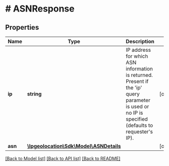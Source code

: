 # # ASNResponse

## Properties

Name | Type | Description | Notes
------------ | ------------- | ------------- | -------------
**ip** | **string** | IP address for which ASN information is returned. Present if the &#39;ip&#39; query parameter is used or no IP is specified (defaults to requester&#39;s IP). | [optional]
**asn** | [**\Ipgeolocation\Sdk\\Model\ASNDetails**](ASNDetails.md) |  | [optional]

[[Back to Model list]](../../README.md#models) [[Back to API list]](../../README.md#api-endpoints) [[Back to README]](../../README.md)
